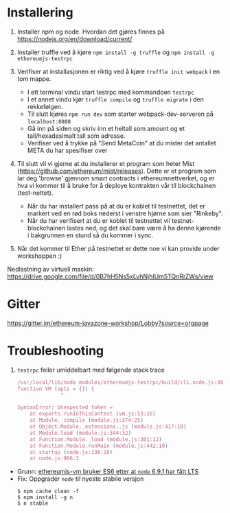# Installering
1. Installer npm og node. Hvordan det gjøres finnes på https://nodejs.org/en/download/current/
2. Installer truffle ved å kjøre `npm install -g truffle` og `npm install -g ethereumjs-testrpc`
3. Verifiser at installasjonen er riktig ved å kjøre `truffle init webpack` i en tom mappe.
    * I ett terminal vindu start testrpc med kommandoen `testrpc`
    * I et annet vindu kjør `truffle compile` og `truffle migrate` i den rekkefølgen.
    * Til slutt kjøres `npm run dev` som starter webpack-dev-serveren på `localhost:8080`
    * Gå inn på siden og skriv inn et heltall som amount og et tall/hexadesimalt tall som adresse.
    * Verifiser ved å trykke på "Send MetaCoin" at du mister det antallet META du har spesifiser over

4. Til slutt vil vi gjerne at du installerer et program som heter Mist (https://github.com/ethereum/mist/releases). Dette er et program som lar deg 'browse' gjennom smart contracts i ethereumnettverket, og er hva vi kommer til å bruke for å deploye kontrakten vår til blockchainen (test-nettet).
    * Når du har installert pass på at du er koblet til testnettet, det er markert ved en rød boks nederst i venstre hjørne som sier "Rinkeby".
    * Når du har verifisert at du er koblet til testnettet vil testnet-blockchainen lastes ned, og det skal bare være å ha denne kjørende i bakgrunnen en stund så du kommer i sync. 

5. Når det kommer til Ether på testnettet er dette noe vi kan provide under workshoppen :)

Nedlastning av virtuell maskin: https://drive.google.com/file/d/0B7hH5Ns5xLvhNjhIUm5TQnRrZWs/view
# Gitter

https://gitter.im/ethereum-javazone-workshop/Lobby?source=orgpage 

# Troubleshooting

1. `testrpc` feiler umiddelbart med følgende stack trace
    ```javascript
    /usr/local/lib/node_modules/ethereumjs-testrpc/build/cli.node.js:30305
    function VM (opts = {}) {
                  ^

    SyntaxError: Unexpected token =
        at exports.runInThisContext (vm.js:53:16)
        at Module._compile (module.js:374:25)
        at Object.Module._extensions..js (module.js:417:10)
        at Module.load (module.js:344:32)
        at Function.Module._load (module.js:301:12)
        at Function.Module.runMain (module.js:442:10)
        at startup (node.js:136:18)
        at node.js:966:3
    ```

  * Grunn: [ethereumjs-vm bruker ES6 etter at `node` 6.9.1 har fått LTS](https://github.com/ethereumjs/testrpc/issues/216#issuecomment-264552034)
  * Fix: Oppgrader `node` til nyeste stabile versjon
      ```shell
      $ npm cache clean -f
      $ npm install -g n
      $ n stable
      ```
